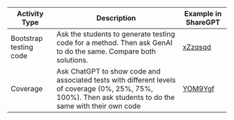 | Activity Type                    | Description                                                                                                                 | Example in ShareGPT                            |
|----------------------------------|-----------------------------------------------------------------------------------------------------------------------------|------------------------------------------------|
| Bootstrap testing code           | Ask the students to generate testing code for a method. Then ask GenAI to do the same. Compare both solutions.               | [xZzqsqd](https://sharegpt.com/c/xZzqsqd)       |
| Coverage           | Ask ChatGPT to show code and associated tests with different levels of coverage (0%, 25%, 75%, 100%). Then ask students to do the same with their own code               | [YOM9Ygf](https://sharegpt.com/c/YOM9Ygf)       |